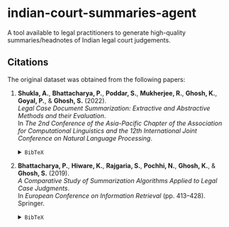 # indian-court-summaries-agent
A tool available to legal practitioners to generate high-quality summaries/headnotes of Indian legal court judgements. 

## Citations
The original dataset was obtained from the following papers:

1. **Shukla, A.**, **Bhattacharya, P.**, **Poddar, S.**, **Mukherjee, R.**, **Ghosh, K.**, **Goyal, P.**, & **Ghosh, S.** (2022).  
   *Legal Case Document Summarization: Extractive and Abstractive Methods and their Evaluation*.  
   In *The 2nd Conference of the Asia-Pacific Chapter of the Association for Computational Linguistics and the 12th International Joint Conference on Natural Language Processing*.

   <details>
     <summary><code>BibTeX</code></summary>

   ```bibtex
    @inproceedings{shukla2022,
        title={Legal Case Document Summarization: Extractive and Abstractive Methods and their Evaluation},
        author={Shukla, Abhay and Bhattacharya, Paheli and Poddar, Soham and Mukherjee, Rajdeep and Ghosh, Kripabandhu and Goyal, Pawan and Ghosh, Saptarshi},
        booktitle={The 2nd Conference of the Asia-Pacific Chapter of the Association for Computational Linguistics and the 12th International Joint Conference on Natural Language Processing},
        year={2022}
    }
    ```

2. **Bhattacharya, P.**, **Hiware, K.**, **Rajgaria, S.**, **Pochhi, N.**, **Ghosh, K.**, & **Ghosh, S.** (2019).  
   *A Comparative Study of Summarization Algorithms Applied to Legal Case Judgments*.  
   In *European Conference on Information Retrieval* (pp. 413–428). Springer.

   <details>
     <summary><code>BibTeX</code></summary>

   ```bibtex
    @inproceedings{bhattacharya2019comparative,
        title={A comparative study of summarization algorithms applied to legal case judgments},
        author={Bhattacharya, Paheli and Hiware, Kaustubh and Rajgaria, Subham and Pochhi, Nilay and Ghosh, Kripabandhu and Ghosh, Saptarshi},
        booktitle={European Conference on Information Retrieval},
        pages={413--428},
        year={2019},
        organization={Springer}
    }
    ```